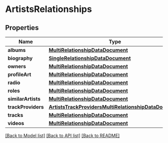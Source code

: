 # ArtistsRelationships

## Properties
Name | Type | Description | Notes
------------ | ------------- | ------------- | -------------
**albums** | [**MultiRelationshipDataDocument**](MultiRelationshipDataDocument.md) |  | 
**biography** | [**SingleRelationshipDataDocument**](SingleRelationshipDataDocument.md) |  | 
**owners** | [**MultiRelationshipDataDocument**](MultiRelationshipDataDocument.md) |  | 
**profileArt** | [**MultiRelationshipDataDocument**](MultiRelationshipDataDocument.md) |  | 
**radio** | [**MultiRelationshipDataDocument**](MultiRelationshipDataDocument.md) |  | 
**roles** | [**MultiRelationshipDataDocument**](MultiRelationshipDataDocument.md) |  | 
**similarArtists** | [**MultiRelationshipDataDocument**](MultiRelationshipDataDocument.md) |  | 
**trackProviders** | [**ArtistsTrackProvidersMultiRelationshipDataDocument**](ArtistsTrackProvidersMultiRelationshipDataDocument.md) |  | 
**tracks** | [**MultiRelationshipDataDocument**](MultiRelationshipDataDocument.md) |  | 
**videos** | [**MultiRelationshipDataDocument**](MultiRelationshipDataDocument.md) |  | 

[[Back to Model list]](../README.md#documentation-for-models) [[Back to API list]](../README.md#documentation-for-api-endpoints) [[Back to README]](../README.md)


